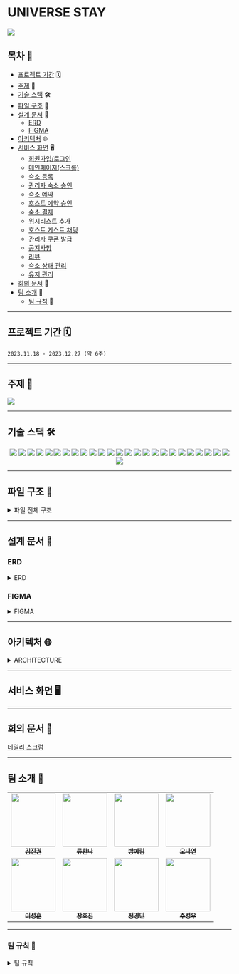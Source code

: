# UNIVERSE STAY

<img src="https://github.com/GeumZzoks/universeStay/assets/105831341/91b1c18c-3dec-4138-8ad2-d7c5a1403db4">

## 목차 📜

* [프로젝트 기간](#프로젝트-기간) 🗓️
* [주제](#주제) 📍
* [기술 스택](#기술-스택) 🛠️
* [파일 구조](#파일-구조) 💾
* [설계 문서](#설계-문서) 📑
    * [ERD](#ERD)
    * [FIGMA](#FIGMA)
* [아키텍처](#아키텍처) 🌐
* [서비스 화면](#서비스-화면) 🖥️
    * [회원가입/로그인](#회원가입/로그인)
    * [메인페이지(스크롤)](#메인페이지(스크롤))
    * [숙소 등록](#숙소-등록)
    * [관리자 숙소 승인](#관리자-숙소-승인)
    * [숙소 예약](#숙소-예약)
    * [호스트 예약 승인](#호스트-예약-승인)
    * [숙소 결제](#숙소-결제)
    * [위시리스트 추가](#위시리스트-추가)
    * [호스트 게스트 채팅](#호스트-게스트-채팅)
    * [관리자 쿠폰 발급](#관리자-쿠폰-발급)
    * [공지사항](#공지사항)
    * [리뷰](#리뷰)
    * [숙소 상태 관리](#숙소-상태-관리)
    * [유저 관리](#유저-관리)
* [회의 문서](#회의-문서) 📝
* [팀 소개](#팀-소개) 🩷
    * [팀 규칙](#팀-규칙) 👮

---

## 프로젝트 기간 🗓️

`2023.11.18 - 2023.12.27 (약 6주)`

---

## 주제 📍

<img src="https://github.com/GeumZzoks/universeStay/assets/105831341/76e593a7-40a6-4c19-9b14-78f569d226e4">

---

## 기술 스택 🛠️

<div align=center>

  <img src="https://img.shields.io/badge/-Java-007396?style=flat-square&logo=java&logoColor=white">
  <img src="https://img.shields.io/badge/spring-6DB33F?style=flat-square&logo=spring&logoColor=white">
  <img src="https://img.shields.io/badge/-Notion-000000?style=flat-square&logo=notion&logoColor=white">
  <img src="https://img.shields.io/badge/-Figma-F24E1E?style=flat-square&logo=figma&logoColor=white">
  <img src="https://img.shields.io/badge/-IntelliJ_IDEA-000000?style=flat-square&logo=intellij-idea&logoColor=white">
  <img src="https://img.shields.io/badge/-VSCode-007ACC?style=flat-square&logo=visual-studio-code&logoColor=white">
  <img src="https://img.shields.io/badge/-MySQL-4479A1?style=flat-square&logo=mysql&logoColor=white">
  <img src="https://img.shields.io/badge/-WebSocket-00BFFF?style=flat-square">
  <img src="https://img.shields.io/badge/-Stomp-008000?style=flat-square">
  <img src="https://img.shields.io/badge/-AWS_EC2-232F3E?style=flat-square&logo=amazon-aws&logoColor=white">
  <img src="https://img.shields.io/badge/-AWS_S3-569A31?style=flat-square&logo=amazon-s3&logoColor=white">
  <img src="https://img.shields.io/badge/apache tomcat-F8DC75?style=flat-square&logo=apachetomcat&logoColor=white">
  <img src="https://img.shields.io/badge/html5-E34F26?style=flat-square&logo=html5&logoColor=white"> 
  <img src="https://img.shields.io/badge/css-1572B6?style=flat-square&logo=css3&logoColor=white"> 
  <img src="https://img.shields.io/badge/javascript-F7DF1E?style=flat-square&logo=javascript&logoColor=black"> 
  <img src="https://img.shields.io/badge/jquery-0769AD?style=flat-square&logo=jquery&logoColor=white">
  <img src="https://img.shields.io/badge/github-181717?style=flat-square&logo=github&logoColor=white">
  <img src="https://img.shields.io/badge/git-F05032?style=flat-square&logo=git&logoColor=white">
  <img src="https://img.shields.io/badge/apachemaven-C71A36?style=flat-square&logo=apachemaven&logoColor=white">
  <img src="https://img.shields.io/badge/mybatis-000000?style=flat-square&logo=mybatis&logoColor=white">
  <img src="https://img.shields.io/badge/JSP-008FC7?style=flat-square&logo=JSP&logoColor=white">
  <img src="https://img.shields.io/badge/KakaoApi-FFCD00?style=flat-square&logo=Kakao&logoColor=white">
  <img src="https://img.shields.io/badge/GoogleApi-4285F4?style=flat-square&logo=Google&logoColor=white">
  <img src="https://img.shields.io/badge/Spring Quartz-6DB33F?style=flat-square&logo=springquartz&logoColor=white">
  <img src="https://img.shields.io/badge/amazonaws-232F3E?style=flat-square&logo=amazonaws&logoColor=white">
  <img src="https://img.shields.io/badge/discord-5865F2?style=flat-square&logo=Discord&logoColor=white">
</div>


---

## 파일 구조 💾

<details>
<summary>파일 전체 구조</summary>
<div markdown="1">

```
📦src
 ┣ 📂main
 ┃ ┣ 📂java
 ┃ ┃ ┗ 📂com
 ┃ ┃ ┃ ┗ 📂universestay
 ┃ ┃ ┃ ┃ ┗ 📂project
 ┃ ┃ ┃ ┃ ┃ ┣ 📂admin
 ┃ ┃ ┃ ┃ ┃ ┃ ┣ 📂controller
 ┃ ┃ ┃ ┃ ┃ ┃ ┃ ┣ 📜CouponController.java
 ┃ ┃ ┃ ┃ ┃ ┃ ┃ ┣ 📜DashBoardController.java
 ┃ ┃ ┃ ┃ ┃ ┃ ┃ ┣ 📜EventController.java
 ┃ ┃ ┃ ┃ ┃ ┃ ┃ ┣ 📜HostingManagementController.java
 ┃ ┃ ┃ ┃ ┃ ┃ ┃ ┣ 📜LoginController.java
 ┃ ┃ ┃ ┃ ┃ ┃ ┃ ┣ 📜NoticeController.java
 ┃ ┃ ┃ ┃ ┃ ┃ ┃ ┣ 📜RegisterController.java
 ┃ ┃ ┃ ┃ ┃ ┃ ┃ ┗ 📜UserManagementController.java
 ┃ ┃ ┃ ┃ ┃ ┃ ┣ 📂dao
 ┃ ┃ ┃ ┃ ┃ ┃ ┃ ┣ 📜CouponDao.java
 ┃ ┃ ┃ ┃ ┃ ┃ ┃ ┣ 📜CouponDaoImpl.java
 ┃ ┃ ┃ ┃ ┃ ┃ ┃ ┣ 📜DashBoardDao.java
 ┃ ┃ ┃ ┃ ┃ ┃ ┃ ┣ 📜DashBoardDaoImpl.java
 ┃ ┃ ┃ ┃ ┃ ┃ ┃ ┣ 📜EventDao.java
 ┃ ┃ ┃ ┃ ┃ ┃ ┃ ┣ 📜EventDaoImpl.java
 ┃ ┃ ┃ ┃ ┃ ┃ ┃ ┣ 📜HostingManagementDao.java
 ┃ ┃ ┃ ┃ ┃ ┃ ┃ ┣ 📜HostingManagementDaoImpl.java
 ┃ ┃ ┃ ┃ ┃ ┃ ┃ ┣ 📜LoginAdminDao.java
 ┃ ┃ ┃ ┃ ┃ ┃ ┃ ┣ 📜LoginAdminDaoImpl.java
 ┃ ┃ ┃ ┃ ┃ ┃ ┃ ┣ 📜NoticeDao.java
 ┃ ┃ ┃ ┃ ┃ ┃ ┃ ┣ 📜NoticeDaoImpl.java
 ┃ ┃ ┃ ┃ ┃ ┃ ┃ ┣ 📜RegisterDao.java
 ┃ ┃ ┃ ┃ ┃ ┃ ┃ ┣ 📜RegisterDaoImpl.java
 ┃ ┃ ┃ ┃ ┃ ┃ ┃ ┣ 📜ReservationToEmailJobDao.java
 ┃ ┃ ┃ ┃ ┃ ┃ ┃ ┣ 📜ReservationToEmailJobDaoImpl.java
 ┃ ┃ ┃ ┃ ┃ ┃ ┃ ┣ 📜UserManagementDao.java
 ┃ ┃ ┃ ┃ ┃ ┃ ┃ ┗ 📜UserManagementDaoImpl.java
 ┃ ┃ ┃ ┃ ┃ ┃ ┣ 📂dto
 ┃ ┃ ┃ ┃ ┃ ┃ ┃ ┣ 📜AdminDto.java
 ┃ ┃ ┃ ┃ ┃ ┃ ┃ ┣ 📜CouponDto.java
 ┃ ┃ ┃ ┃ ┃ ┃ ┃ ┣ 📜EventDto.java
 ┃ ┃ ┃ ┃ ┃ ┃ ┃ ┣ 📜EventImgDto.java
 ┃ ┃ ┃ ┃ ┃ ┃ ┃ ┣ 📜HostingManagementDto.java
 ┃ ┃ ┃ ┃ ┃ ┃ ┃ ┣ 📜NoticeDto.java
 ┃ ┃ ┃ ┃ ┃ ┃ ┃ ┣ 📜NoticePageHandler.java
 ┃ ┃ ┃ ┃ ┃ ┃ ┃ ┗ 📜ReplyDto.java
 ┃ ┃ ┃ ┃ ┃ ┃ ┗ 📂service
 ┃ ┃ ┃ ┃ ┃ ┃ ┃ ┣ 📜ChangeBookingStatusJob.java
 ┃ ┃ ┃ ┃ ┃ ┃ ┃ ┣ 📜CouponService.java
 ┃ ┃ ┃ ┃ ┃ ┃ ┃ ┣ 📜CouponServiceImpl.java
 ┃ ┃ ┃ ┃ ┃ ┃ ┃ ┣ 📜DashBoardService.java
 ┃ ┃ ┃ ┃ ┃ ┃ ┃ ┣ 📜DashBoardServiceImpl.java
 ┃ ┃ ┃ ┃ ┃ ┃ ┃ ┣ 📜EventService.java
 ┃ ┃ ┃ ┃ ┃ ┃ ┃ ┣ 📜EventServiceImpl.java
 ┃ ┃ ┃ ┃ ┃ ┃ ┃ ┣ 📜HostingManagementService.java
 ┃ ┃ ┃ ┃ ┃ ┃ ┃ ┣ 📜HostingManagementServiceImpl.java
 ┃ ┃ ┃ ┃ ┃ ┃ ┃ ┣ 📜LoginAdminService.java
 ┃ ┃ ┃ ┃ ┃ ┃ ┃ ┣ 📜LoginAdminServiceImpl.java
 ┃ ┃ ┃ ┃ ┃ ┃ ┃ ┣ 📜NoticeService.java
 ┃ ┃ ┃ ┃ ┃ ┃ ┃ ┣ 📜NoticeServiceImpl.java
 ┃ ┃ ┃ ┃ ┃ ┃ ┃ ┣ 📜RegisterService.java
 ┃ ┃ ┃ ┃ ┃ ┃ ┃ ┣ 📜RegisterServiceImpl.java
 ┃ ┃ ┃ ┃ ┃ ┃ ┃ ┣ 📜ReservationAlertService.java
 ┃ ┃ ┃ ┃ ┃ ┃ ┃ ┣ 📜ReservationAlertServiceImpl.java
 ┃ ┃ ┃ ┃ ┃ ┃ ┃ ┣ 📜ReservationToEmailJob.java
 ┃ ┃ ┃ ┃ ┃ ┃ ┃ ┣ 📜UserManagementService.java
 ┃ ┃ ┃ ┃ ┃ ┃ ┃ ┗ 📜UserManagementServiceImpl.java
 ┃ ┃ ┃ ┃ ┃ ┣ 📂chat
 ┃ ┃ ┃ ┃ ┃ ┃ ┣ 📂config
 ┃ ┃ ┃ ┃ ┃ ┃ ┃ ┗ 📜WebSocketConfig.java
 ┃ ┃ ┃ ┃ ┃ ┃ ┣ 📂controller
 ┃ ┃ ┃ ┃ ┃ ┃ ┃ ┣ 📜ChattingController.java
 ┃ ┃ ┃ ┃ ┃ ┃ ┃ ┗ 📜ChattingRoomController.java
 ┃ ┃ ┃ ┃ ┃ ┃ ┣ 📂dao
 ┃ ┃ ┃ ┃ ┃ ┃ ┃ ┣ 📜ChatMessageDao.java
 ┃ ┃ ┃ ┃ ┃ ┃ ┃ ┣ 📜ChatMessageDaoImpl.java
 ┃ ┃ ┃ ┃ ┃ ┃ ┃ ┣ 📜ChatRoomDao.java
 ┃ ┃ ┃ ┃ ┃ ┃ ┃ ┗ 📜ChatRoomDaoImpl.java
 ┃ ┃ ┃ ┃ ┃ ┃ ┗ 📂service
 ┃ ┃ ┃ ┃ ┃ ┃ ┃ ┣ 📜ChatMessageService.java
 ┃ ┃ ┃ ┃ ┃ ┃ ┃ ┣ 📜ChatMessageServiceImpl.java
 ┃ ┃ ┃ ┃ ┃ ┃ ┃ ┣ 📜ChatRoomService.java
 ┃ ┃ ┃ ┃ ┃ ┃ ┃ ┗ 📜ChatRoomServiceImpl.java
 ┃ ┃ ┃ ┃ ┃ ┣ 📂common
 ┃ ┃ ┃ ┃ ┃ ┃ ┣ 📂S3
 ┃ ┃ ┃ ┃ ┃ ┃ ┃ ┣ 📜AwsS3ImgUploaderService.java
 ┃ ┃ ┃ ┃ ┃ ┃ ┃ ┗ 📜S3Config.java
 ┃ ┃ ┃ ┃ ┃ ┃ ┣ 📂config
 ┃ ┃ ┃ ┃ ┃ ┃ ┃ ┣ 📜QuartzConfig.java
 ┃ ┃ ┃ ┃ ┃ ┃ ┃ ┗ 📜QuartzJobFactory.java
 ┃ ┃ ┃ ┃ ┃ ┃ ┣ 📂exception
 ┃ ┃ ┃ ┃ ┃ ┃ ┃ ┣ 📜CommonException.java
 ┃ ┃ ┃ ┃ ┃ ┃ ┃ ┗ 📜StatusCode.java
 ┃ ┃ ┃ ┃ ┃ ┃ ┣ 📜MainSearchCondition.java
 ┃ ┃ ┃ ┃ ┃ ┃ ┣ 📜PageHandler.java
 ┃ ┃ ┃ ┃ ┃ ┃ ┣ 📜SearchCondition.java
 ┃ ┃ ┃ ┃ ┃ ┃ ┗ 📜Uuid.java
 ┃ ┃ ┃ ┃ ┃ ┣ 📂docs
 ┃ ┃ ┃ ┃ ┃ ┃ ┣ 📜SwaggerConfig.java
 ┃ ┃ ┃ ┃ ┃ ┃ ┣ 📜SwaggerTestController.java
 ┃ ┃ ┃ ┃ ┃ ┃ ┗ 📜SwaggerTestModel.java
 ┃ ┃ ┃ ┃ ┃ ┣ 📂dto
 ┃ ┃ ┃ ┃ ┃ ┃ ┣ 📜AddressDto.java
 ┃ ┃ ┃ ┃ ┃ ┃ ┣ 📜AlertDto.java
 ┃ ┃ ┃ ┃ ┃ ┃ ┣ 📜AlertRuleDto.java
 ┃ ┃ ┃ ┃ ┃ ┃ ┣ 📜ChattingMessageDto.java
 ┃ ┃ ┃ ┃ ┃ ┃ ┣ 📜ChattingRoomDto.java
 ┃ ┃ ┃ ┃ ┃ ┃ ┣ 📜CommonStatusDto.java
 ┃ ┃ ┃ ┃ ┃ ┃ ┣ 📜RefundDto.java
 ┃ ┃ ┃ ┃ ┃ ┃ ┗ 📜ViewDto.java
 ┃ ┃ ┃ ┃ ┃ ┣ 📂filter
 ┃ ┃ ┃ ┃ ┃ ┃ ┣ 📜AdminFilter.java
 ┃ ┃ ┃ ┃ ┃ ┃ ┗ 📜UserFilter.java
 ┃ ┃ ┃ ┃ ┃ ┣ 📂inquiry
 ┃ ┃ ┃ ┃ ┃ ┃ ┣ 📂controller
 ┃ ┃ ┃ ┃ ┃ ┃ ┃ ┣ 📜AdminInquiryController.java
 ┃ ┃ ┃ ┃ ┃ ┃ ┃ ┣ 📜InquiryChattingController.java
 ┃ ┃ ┃ ┃ ┃ ┃ ┃ ┗ 📜UserInquiryController.java
 ┃ ┃ ┃ ┃ ┃ ┃ ┣ 📂dao
 ┃ ┃ ┃ ┃ ┃ ┃ ┃ ┣ 📜AdminInquiryDao.java
 ┃ ┃ ┃ ┃ ┃ ┃ ┃ ┣ 📜AdminInquiryDaoImpl.java
 ┃ ┃ ┃ ┃ ┃ ┃ ┃ ┣ 📜UserInquiryDao.java
 ┃ ┃ ┃ ┃ ┃ ┃ ┃ ┗ 📜UserInquiryDaoImpl.java
 ┃ ┃ ┃ ┃ ┃ ┃ ┣ 📂dto
 ┃ ┃ ┃ ┃ ┃ ┃ ┃ ┣ 📜InquiryChattingMessageDto.java
 ┃ ┃ ┃ ┃ ┃ ┃ ┃ ┗ 📜InquiryChattingRoomDto.java
 ┃ ┃ ┃ ┃ ┃ ┃ ┗ 📂service
 ┃ ┃ ┃ ┃ ┃ ┃ ┃ ┣ 📜AdminInquiryService.java
 ┃ ┃ ┃ ┃ ┃ ┃ ┃ ┣ 📜AdminInquiryServiceImpl.java
 ┃ ┃ ┃ ┃ ┃ ┃ ┃ ┣ 📜UserInquiryService.java
 ┃ ┃ ┃ ┃ ┃ ┃ ┃ ┗ 📜UserInquiryServiceImpl.java
 ┃ ┃ ┃ ┃ ┃ ┣ 📂main
 ┃ ┃ ┃ ┃ ┃ ┃ ┗ 📂controller
 ┃ ┃ ┃ ┃ ┃ ┃ ┃ ┣ 📜MainController.java
 ┃ ┃ ┃ ┃ ┃ ┃ ┃ ┣ 📜MainEventController.java
 ┃ ┃ ┃ ┃ ┃ ┃ ┃ ┗ 📜MainNoticeController.java
 ┃ ┃ ┃ ┃ ┃ ┣ 📂oauth
 ┃ ┃ ┃ ┃ ┃ ┃ ┣ 📂common
 ┃ ┃ ┃ ┃ ┃ ┃ ┃ ┗ 📜MsgEntity.java
 ┃ ┃ ┃ ┃ ┃ ┃ ┣ 📂controller
 ┃ ┃ ┃ ┃ ┃ ┃ ┃ ┗ 📜OauthLoginController.java
 ┃ ┃ ┃ ┃ ┃ ┃ ┣ 📂dto
 ┃ ┃ ┃ ┃ ┃ ┃ ┃ ┣ 📂google
 ┃ ┃ ┃ ┃ ┃ ┃ ┃ ┃ ┣ 📜GoogleInfResponseDto.java
 ┃ ┃ ┃ ┃ ┃ ┃ ┃ ┃ ┣ 📜GoogleRequestDto.java
 ┃ ┃ ┃ ┃ ┃ ┃ ┃ ┃ ┗ 📜GoogleResponseDto.java
 ┃ ┃ ┃ ┃ ┃ ┃ ┃ ┗ 📂kakao
 ┃ ┃ ┃ ┃ ┃ ┃ ┃ ┃ ┗ 📜KakaoDTO.java
 ┃ ┃ ┃ ┃ ┃ ┃ ┗ 📂service
 ┃ ┃ ┃ ┃ ┃ ┃ ┃ ┣ 📜GoogleLoginService.java
 ┃ ┃ ┃ ┃ ┃ ┃ ┃ ┗ 📜KakaoLoginService.java
 ┃ ┃ ┃ ┃ ┃ ┣ 📂payment
 ┃ ┃ ┃ ┃ ┃ ┃ ┣ 📂controller
 ┃ ┃ ┃ ┃ ┃ ┃ ┃ ┗ 📜PaymentController.java
 ┃ ┃ ┃ ┃ ┃ ┃ ┣ 📂dao
 ┃ ┃ ┃ ┃ ┃ ┃ ┃ ┣ 📜PaymentDao.java
 ┃ ┃ ┃ ┃ ┃ ┃ ┃ ┗ 📜PaymentDaoImpl.java
 ┃ ┃ ┃ ┃ ┃ ┃ ┣ 📂dto
 ┃ ┃ ┃ ┃ ┃ ┃ ┃ ┗ 📜PaymentDto.java
 ┃ ┃ ┃ ┃ ┃ ┃ ┗ 📂service
 ┃ ┃ ┃ ┃ ┃ ┃ ┃ ┣ 📜PaymentService.java
 ┃ ┃ ┃ ┃ ┃ ┃ ┃ ┗ 📜PaymentServiceImpl.java
 ┃ ┃ ┃ ┃ ┃ ┣ 📂review
 ┃ ┃ ┃ ┃ ┃ ┃ ┣ 📂controller
 ┃ ┃ ┃ ┃ ┃ ┃ ┃ ┗ 📜RoomReviewController.java
 ┃ ┃ ┃ ┃ ┃ ┃ ┣ 📂dao
 ┃ ┃ ┃ ┃ ┃ ┃ ┃ ┣ 📜RoomReviewDao.java
 ┃ ┃ ┃ ┃ ┃ ┃ ┃ ┗ 📜RoomReviewDaoImpl.java
 ┃ ┃ ┃ ┃ ┃ ┃ ┣ 📂dto
 ┃ ┃ ┃ ┃ ┃ ┃ ┃ ┗ 📜RoomReviewDto.java
 ┃ ┃ ┃ ┃ ┃ ┃ ┗ 📂service
 ┃ ┃ ┃ ┃ ┃ ┃ ┃ ┣ 📜RoomReviewService.java
 ┃ ┃ ┃ ┃ ┃ ┃ ┃ ┗ 📜RoomReviewServiceImpl.java
 ┃ ┃ ┃ ┃ ┃ ┣ 📂room
 ┃ ┃ ┃ ┃ ┃ ┃ ┣ 📂controller
 ┃ ┃ ┃ ┃ ┃ ┃ ┃ ┣ 📜BookingRoomController.java
 ┃ ┃ ┃ ┃ ┃ ┃ ┃ ┗ 📜RoomController.java
 ┃ ┃ ┃ ┃ ┃ ┃ ┣ 📂dao
 ┃ ┃ ┃ ┃ ┃ ┃ ┃ ┣ 📜BookDao.java
 ┃ ┃ ┃ ┃ ┃ ┃ ┃ ┣ 📜BookDaoImpl.java
 ┃ ┃ ┃ ┃ ┃ ┃ ┃ ┣ 📜RoomAmenityDao.java
 ┃ ┃ ┃ ┃ ┃ ┃ ┃ ┣ 📜RoomAmenityDaoImpl.java
 ┃ ┃ ┃ ┃ ┃ ┃ ┃ ┣ 📜RoomDao.java
 ┃ ┃ ┃ ┃ ┃ ┃ ┃ ┣ 📜RoomDaoImpl.java
 ┃ ┃ ┃ ┃ ┃ ┃ ┃ ┣ 📜RoomViewDao.java
 ┃ ┃ ┃ ┃ ┃ ┃ ┃ ┗ 📜RoomViewDaoImpl.java
 ┃ ┃ ┃ ┃ ┃ ┃ ┣ 📂dto
 ┃ ┃ ┃ ┃ ┃ ┃ ┃ ┣ 📜RoomAmenityDto.java
 ┃ ┃ ┃ ┃ ┃ ┃ ┃ ┣ 📜RoomDto.java
 ┃ ┃ ┃ ┃ ┃ ┃ ┃ ┣ 📜RoomImgDto.java
 ┃ ┃ ┃ ┃ ┃ ┃ ┃ ┣ 📜RoomManagementDto.java
 ┃ ┃ ┃ ┃ ┃ ┃ ┃ ┣ 📜RoomPhotoDto.java
 ┃ ┃ ┃ ┃ ┃ ┃ ┃ ┣ 📜RoomViewDto.java
 ┃ ┃ ┃ ┃ ┃ ┃ ┃ ┗ 📜SendEmailBookInfoDto.java
 ┃ ┃ ┃ ┃ ┃ ┃ ┗ 📂service
 ┃ ┃ ┃ ┃ ┃ ┃ ┃ ┣ 📜BookService.java
 ┃ ┃ ┃ ┃ ┃ ┃ ┃ ┣ 📜BookServiceImpl.java
 ┃ ┃ ┃ ┃ ┃ ┃ ┃ ┣ 📜BookShareMailSendService.java
 ┃ ┃ ┃ ┃ ┃ ┃ ┃ ┣ 📜RoomAmenityService.java
 ┃ ┃ ┃ ┃ ┃ ┃ ┃ ┣ 📜RoomAmenityServiceImpl.java
 ┃ ┃ ┃ ┃ ┃ ┃ ┃ ┣ 📜RoomService.java
 ┃ ┃ ┃ ┃ ┃ ┃ ┃ ┣ 📜RoomServiceImpl.java
 ┃ ┃ ┃ ┃ ┃ ┃ ┃ ┣ 📜RoomViewService.java
 ┃ ┃ ┃ ┃ ┃ ┃ ┃ ┗ 📜RoomViewServiceImpl.java
 ┃ ┃ ┃ ┃ ┃ ┗ 📂user
 ┃ ┃ ┃ ┃ ┃ ┃ ┣ 📂config
 ┃ ┃ ┃ ┃ ┃ ┃ ┣ 📂controller
 ┃ ┃ ┃ ┃ ┃ ┃ ┃ ┣ 📜HostBookingManagementController.java
 ┃ ┃ ┃ ┃ ┃ ┃ ┃ ┣ 📜JoinController.java
 ┃ ┃ ┃ ┃ ┃ ┃ ┃ ┣ 📜MyBookingController.java
 ┃ ┃ ┃ ┃ ┃ ┃ ┃ ┣ 📜UserCouponController.java
 ┃ ┃ ┃ ┃ ┃ ┃ ┃ ┣ 📜UserInfoController.java
 ┃ ┃ ┃ ┃ ┃ ┃ ┃ ┣ 📜UserInquiryController.java
 ┃ ┃ ┃ ┃ ┃ ┃ ┃ ┣ 📜UserLoginController.java
 ┃ ┃ ┃ ┃ ┃ ┃ ┃ ┣ 📜UserLogoutController.java
 ┃ ┃ ┃ ┃ ┃ ┃ ┃ ┣ 📜UserWithdrawalController.java
 ┃ ┃ ┃ ┃ ┃ ┃ ┃ ┗ 📜WishListController.java
 ┃ ┃ ┃ ┃ ┃ ┃ ┣ 📂dao
 ┃ ┃ ┃ ┃ ┃ ┃ ┃ ┣ 📜HostBookingManagementDao.java
 ┃ ┃ ┃ ┃ ┃ ┃ ┃ ┣ 📜HostBookingManagementDaoImpl.java
 ┃ ┃ ┃ ┃ ┃ ┃ ┃ ┣ 📜MyBookingDao.java
 ┃ ┃ ┃ ┃ ┃ ┃ ┃ ┣ 📜MyBookingDaoImpl.java
 ┃ ┃ ┃ ┃ ┃ ┃ ┃ ┣ 📜ProfileImgDao.java
 ┃ ┃ ┃ ┃ ┃ ┃ ┃ ┣ 📜ProfileImgDaoImpl.java
 ┃ ┃ ┃ ┃ ┃ ┃ ┃ ┣ 📜UserCouponDao.java
 ┃ ┃ ┃ ┃ ┃ ┃ ┃ ┣ 📜UserCouponDaoImpl.java
 ┃ ┃ ┃ ┃ ┃ ┃ ┃ ┣ 📜UserInfoDao.java
 ┃ ┃ ┃ ┃ ┃ ┃ ┃ ┣ 📜UserInfoDaoImpl.java
 ┃ ┃ ┃ ┃ ┃ ┃ ┃ ┣ 📜UserJoinDao.java
 ┃ ┃ ┃ ┃ ┃ ┃ ┃ ┣ 📜UserJoinDaoImpl.java
 ┃ ┃ ┃ ┃ ┃ ┃ ┃ ┣ 📜UserLoginDao.java
 ┃ ┃ ┃ ┃ ┃ ┃ ┃ ┣ 📜UserLoginDaoImpl.java
 ┃ ┃ ┃ ┃ ┃ ┃ ┃ ┣ 📜UserWithdrawalDao.java
 ┃ ┃ ┃ ┃ ┃ ┃ ┃ ┣ 📜UserWithdrawalDaoImpl.java
 ┃ ┃ ┃ ┃ ┃ ┃ ┃ ┣ 📜WishListDao.java
 ┃ ┃ ┃ ┃ ┃ ┃ ┃ ┗ 📜WishListDaoImpl.java
 ┃ ┃ ┃ ┃ ┃ ┃ ┣ 📂dto
 ┃ ┃ ┃ ┃ ┃ ┃ ┃ ┣ 📜BookingDto.java
 ┃ ┃ ┃ ┃ ┃ ┃ ┃ ┣ 📜CardDto.java
 ┃ ┃ ┃ ┃ ┃ ┃ ┃ ┣ 📜OAuthDto.java
 ┃ ┃ ┃ ┃ ┃ ┃ ┃ ┣ 📜ProfileImgDto.java
 ┃ ┃ ┃ ┃ ┃ ┃ ┃ ┣ 📜UserCouponDto.java
 ┃ ┃ ┃ ┃ ┃ ┃ ┃ ┣ 📜UserDto.java
 ┃ ┃ ┃ ┃ ┃ ┃ ┃ ┗ 📜WishListDto.java
 ┃ ┃ ┃ ┃ ┃ ┃ ┗ 📂service
 ┃ ┃ ┃ ┃ ┃ ┃ ┃ ┣ 📜HostBookingManagementService.java
 ┃ ┃ ┃ ┃ ┃ ┃ ┃ ┣ 📜HostBookingManagementServiceImpl.java
 ┃ ┃ ┃ ┃ ┃ ┃ ┃ ┣ 📜JoinService.java
 ┃ ┃ ┃ ┃ ┃ ┃ ┃ ┣ 📜JoinServiceImpl.java
 ┃ ┃ ┃ ┃ ┃ ┃ ┃ ┣ 📜MailSendService.java
 ┃ ┃ ┃ ┃ ┃ ┃ ┃ ┣ 📜MyBookingService.java
 ┃ ┃ ┃ ┃ ┃ ┃ ┃ ┣ 📜MyBookingServiceImpl.java
 ┃ ┃ ┃ ┃ ┃ ┃ ┃ ┣ 📜PasswordEncryption.java
 ┃ ┃ ┃ ┃ ┃ ┃ ┃ ┣ 📜ProfileImgService.java
 ┃ ┃ ┃ ┃ ┃ ┃ ┃ ┣ 📜ProfileImgServiceImpl.java
 ┃ ┃ ┃ ┃ ┃ ┃ ┃ ┣ 📜RedisUtil.java
 ┃ ┃ ┃ ┃ ┃ ┃ ┃ ┣ 📜UserCouponService.java
 ┃ ┃ ┃ ┃ ┃ ┃ ┃ ┣ 📜UserCouponServiceImpl.java
 ┃ ┃ ┃ ┃ ┃ ┃ ┃ ┣ 📜UserInfoService.java
 ┃ ┃ ┃ ┃ ┃ ┃ ┃ ┣ 📜UserInfoServiceImpl.java
 ┃ ┃ ┃ ┃ ┃ ┃ ┃ ┣ 📜UserLoginService.java
 ┃ ┃ ┃ ┃ ┃ ┃ ┃ ┣ 📜UserLoginServiceImpl.java
 ┃ ┃ ┃ ┃ ┃ ┃ ┃ ┣ 📜UserWithdrawalService.java
 ┃ ┃ ┃ ┃ ┃ ┃ ┃ ┣ 📜UserWithdrawalServiceImpl.java
 ┃ ┃ ┃ ┃ ┃ ┃ ┃ ┣ 📜WishListService.java
 ┃ ┃ ┃ ┃ ┃ ┃ ┃ ┗ 📜WishListServiceImpl.java
 ┃ ┣ 📂resources
 ┃ ┃ ┣ 📂config
 ┃ ┃ ┃ ┣ 📜env.properties
 ┃ ┃ ┃ ┗ 📜oauth.properties
 ┃ ┃ ┣ 📂mybatis
 ┃ ┃ ┃ ┣ 📂mapper
 ┃ ┃ ┃ ┃ ┣ 📂admin
 ┃ ┃ ┃ ┃ ┃ ┣ 📜EventMapper.xml
 ┃ ┃ ┃ ┃ ┃ ┣ 📜HostingManagementMapper.xml
 ┃ ┃ ┃ ┃ ┃ ┣ 📜couponMapper.xml
 ┃ ┃ ┃ ┃ ┃ ┣ 📜dashBoardMapper.xml
 ┃ ┃ ┃ ┃ ┃ ┣ 📜loginMapper.xml
 ┃ ┃ ┃ ┃ ┃ ┣ 📜noticeMapper.xml
 ┃ ┃ ┃ ┃ ┃ ┣ 📜registerMapper.xml
 ┃ ┃ ┃ ┃ ┃ ┣ 📜reservationToEmailJobMapper.xml
 ┃ ┃ ┃ ┃ ┃ ┗ 📜userManagementMapper.xml
 ┃ ┃ ┃ ┃ ┣ 📂chat
 ┃ ┃ ┃ ┃ ┃ ┣ 📜chatMessageMapper.xml
 ┃ ┃ ┃ ┃ ┃ ┗ 📜chatRoomMapper.xml
 ┃ ┃ ┃ ┃ ┣ 📂inquiry
 ┃ ┃ ┃ ┃ ┃ ┣ 📜AdminInquiryMapper.xml
 ┃ ┃ ┃ ┃ ┃ ┗ 📜UserInquiryMapper.xml
 ┃ ┃ ┃ ┃ ┣ 📂payment
 ┃ ┃ ┃ ┃ ┃ ┗ 📜paymentMapper.xml
 ┃ ┃ ┃ ┃ ┣ 📂review
 ┃ ┃ ┃ ┃ ┃ ┗ 📜roomReviewMapper.xml
 ┃ ┃ ┃ ┃ ┣ 📂room
 ┃ ┃ ┃ ┃ ┃ ┣ 📜bookRoomMapper.xml
 ┃ ┃ ┃ ┃ ┃ ┣ 📜roomAmenityMapper.xml
 ┃ ┃ ┃ ┃ ┃ ┣ 📜roomMapper.xml
 ┃ ┃ ┃ ┃ ┃ ┗ 📜roomViewMapper.xml
 ┃ ┃ ┃ ┃ ┗ 📂user
 ┃ ┃ ┃ ┃ ┃ ┣ 📜UserJoinMapper.xml
 ┃ ┃ ┃ ┃ ┃ ┣ 📜hostBookingManagementMapper.xml
 ┃ ┃ ┃ ┃ ┃ ┣ 📜myBookingMapper.xml
 ┃ ┃ ┃ ┃ ┃ ┣ 📜profileImgUploadMapper.xml
 ┃ ┃ ┃ ┃ ┃ ┣ 📜userCouponMapper.xml
 ┃ ┃ ┃ ┃ ┃ ┣ 📜userInfoMapper.xml
 ┃ ┃ ┃ ┃ ┃ ┣ 📜userLoginMapper.xml
 ┃ ┃ ┃ ┃ ┃ ┣ 📜userWithdrawalMapper.xml
 ┃ ┃ ┃ ┃ ┃ ┗ 📜wishListMapper.xml
 ┃ ┃ ┃ ┗ 📜mybatis-config.xml
 ┃ ┃ ┣ 📜console-appender.xml
 ┃ ┃ ┣ 📜file-error-appender.xml
 ┃ ┃ ┣ 📜file-info-appender.xml
 ┃ ┃ ┣ 📜file-warn-appender.xml
 ┃ ┃ ┣ 📜log4jdbc.log4j2.properties
 ┃ ┃ ┣ 📜logback-dev.xml
 ┃ ┃ ┣ 📜logback-prod.xml
 ┃ ┃ ┗ 📜logback.xml
 ┃ ┣ 📂webapp
 ┃ ┃ ┣ 📂WEB-INF
 ┃ ┃ ┃ ┣ 📂spring
 ┃ ┃ ┃ ┃ ┣ 📂appServlet
 ┃ ┃ ┃ ┃ ┃ ┗ 📜servlet-context.xml
 ┃ ┃ ┃ ┃ ┗ 📜root-context.xml
 ┃ ┃ ┃ ┣ 📂views
 ┃ ┃ ┃ ┃ ┣ 📂admin
 ┃ ┃ ┃ ┃ ┃ ┣ 📜coupon.jsp
 ┃ ┃ ┃ ┃ ┃ ┣ 📜dashboard.jsp
 ┃ ┃ ┃ ┃ ┃ ┣ 📜event.jsp
 ┃ ┃ ┃ ┃ ┃ ┣ 📜eventInput.jsp
 ┃ ┃ ┃ ┃ ┃ ┣ 📜eventList.jsp
 ┃ ┃ ┃ ┃ ┃ ┣ 📜eventUpdate.jsp
 ┃ ┃ ┃ ┃ ┃ ┣ 📜hostingManagement.jsp
 ┃ ┃ ┃ ┃ ┃ ┣ 📜join.jsp
 ┃ ┃ ┃ ┃ ┃ ┣ 📜loginForm.jsp
 ┃ ┃ ┃ ┃ ┃ ┣ 📜notice.jsp
 ┃ ┃ ┃ ┃ ┃ ┣ 📜noticeInput.jsp
 ┃ ┃ ┃ ┃ ┃ ┣ 📜noticeList.jsp
 ┃ ┃ ┃ ┃ ┃ ┣ 📜noticeUpdate.jsp
 ┃ ┃ ┃ ┃ ┃ ┣ 📜userInfo.jsp
 ┃ ┃ ┃ ┃ ┃ ┗ 📜userList.jsp
 ┃ ┃ ┃ ┃ ┣ 📂chatting
 ┃ ┃ ┃ ┃ ┃ ┣ 📜chattingMessageList.jsp
 ┃ ┃ ┃ ┃ ┃ ┣ 📜chattingRoomList.jsp
 ┃ ┃ ┃ ┃ ┃ ┗ 📜contact_host.jsp
 ┃ ┃ ┃ ┃ ┣ 📂common
 ┃ ┃ ┃ ┃ ┃ ┣ 📂admin
 ┃ ┃ ┃ ┃ ┃ ┃ ┣ 📜footer.jsp
 ┃ ┃ ┃ ┃ ┃ ┃ ┣ 📜header.jsp
 ┃ ┃ ┃ ┃ ┃ ┃ ┗ 📜navigation.jsp
 ┃ ┃ ┃ ┃ ┃ ┗ 📂user
 ┃ ┃ ┃ ┃ ┃ ┃ ┣ 📜footer.jsp
 ┃ ┃ ┃ ┃ ┃ ┃ ┣ 📜footerNotFix.jsp
 ┃ ┃ ┃ ┃ ┃ ┃ ┣ 📜header.jsp
 ┃ ┃ ┃ ┃ ┃ ┃ ┣ 📜hostHeader.jsp
 ┃ ┃ ┃ ┃ ┃ ┃ ┗ 📜nav.jsp
 ┃ ┃ ┃ ┃ ┣ 📂inquiry
 ┃ ┃ ┃ ┃ ┃ ┣ 📜adminInquiry.jsp
 ┃ ┃ ┃ ┃ ┃ ┣ 📜oldInquiry.jsp
 ┃ ┃ ┃ ┃ ┃ ┣ 📜oldInquiryList.jsp
 ┃ ┃ ┃ ┃ ┃ ┗ 📜userInquiry.jsp
 ┃ ┃ ┃ ┃ ┣ 📂main
 ┃ ┃ ┃ ┃ ┃ ┣ 📜eventDetail.jsp
 ┃ ┃ ┃ ┃ ┃ ┣ 📜eventPage.jsp
 ┃ ┃ ┃ ┃ ┃ ┣ 📜main.jsp
 ┃ ┃ ┃ ┃ ┃ ┣ 📜noticeDetail.jsp
 ┃ ┃ ┃ ┃ ┃ ┗ 📜noticeList.jsp
 ┃ ┃ ┃ ┃ ┣ 📂review
 ┃ ┃ ┃ ┃ ┃ ┗ 📜userReviews.jsp
 ┃ ┃ ┃ ┃ ┣ 📂room
 ┃ ┃ ┃ ┃ ┃ ┣ 📜book.jsp
 ┃ ┃ ┃ ┃ ┃ ┣ 📜bookShare.jsp
 ┃ ┃ ┃ ┃ ┃ ┣ 📜management.jsp
 ┃ ┃ ┃ ┃ ┃ ┣ 📜modify.jsp
 ┃ ┃ ┃ ┃ ┃ ┣ 📜roomDetail.jsp
 ┃ ┃ ┃ ┃ ┃ ┣ 📜roomEnroll.jsp
 ┃ ┃ ┃ ┃ ┃ ┣ 📜roomPhotoEnroll.jsp
 ┃ ┃ ┃ ┃ ┃ ┣ 📜roomPhotoModify.jsp
 ┃ ┃ ┃ ┃ ┃ ┗ 📜roomReEnroll.jsp
 ┃ ┃ ┃ ┃ ┗ 📂user
 ┃ ┃ ┃ ┃ ┃ ┣ 📂myPage
 ┃ ┃ ┃ ┃ ┃ ┃ ┣ 📜coupon.jsp
 ┃ ┃ ┃ ┃ ┃ ┃ ┣ 📜hostBookingManagement.jsp
 ┃ ┃ ┃ ┃ ┃ ┃ ┣ 📜userInfo.jsp
 ┃ ┃ ┃ ┃ ┃ ┃ ┣ 📜wishList.jsp
 ┃ ┃ ┃ ┃ ┃ ┃ ┗ 📜withdrawal.jsp
 ┃ ┃ ┃ ┃ ┃ ┣ 📜join.jsp
 ┃ ┃ ┃ ┃ ┃ ┣ 📜joinOauth.jsp
 ┃ ┃ ┃ ┃ ┃ ┣ 📜loginForm.jsp
 ┃ ┃ ┃ ┃ ┃ ┗ 📜myBookings.jsp
 ┃ ┃ ┃ ┗ 📜web.xml
 ┃ ┃ ┣ 📂resources
 ┃ ┃ ┃ ┣ 📂css
 ┃ ┃ ┃ ┃ ┗ 📜.DS_Store
 ┃ ┃ ┃ ┣ 📂css2
 ┃ ┃ ┃ ┃ ┣ 📂components
 ┃ ┃ ┃ ┃ ┃ ┣ 📂admin
 ┃ ┃ ┃ ┃ ┃ ┃ ┣ 📜footer.css
 ┃ ┃ ┃ ┃ ┃ ┃ ┣ 📜header.css
 ┃ ┃ ┃ ┃ ┃ ┃ ┗ 📜navigation.css
 ┃ ┃ ┃ ┃ ┃ ┗ 📂user
 ┃ ┃ ┃ ┃ ┃ ┃ ┣ 📜footer.css
 ┃ ┃ ┃ ┃ ┃ ┃ ┣ 📜footerNotFix.css
 ┃ ┃ ┃ ┃ ┃ ┃ ┣ 📜header.css
 ┃ ┃ ┃ ┃ ┃ ┃ ┗ 📜nav.css
 ┃ ┃ ┃ ┃ ┣ 📂screens
 ┃ ┃ ┃ ┃ ┃ ┣ 📂admin
 ┃ ┃ ┃ ┃ ┃ ┃ ┣ 📜coupon.css
 ┃ ┃ ┃ ┃ ┃ ┃ ┣ 📜dashboard.css
 ┃ ┃ ┃ ┃ ┃ ┃ ┣ 📜event.css
 ┃ ┃ ┃ ┃ ┃ ┃ ┣ 📜hostingManagement.css
 ┃ ┃ ┃ ┃ ┃ ┃ ┣ 📜loginForm.css
 ┃ ┃ ┃ ┃ ┃ ┃ ┣ 📜notice_media.css
 ┃ ┃ ┃ ┃ ┃ ┃ ┣ 📜notice_style.css
 ┃ ┃ ┃ ┃ ┃ ┃ ┗ 📜register.css
 ┃ ┃ ┃ ┃ ┃ ┣ 📂room
 ┃ ┃ ┃ ┃ ┃ ┃ ┣ 📜book.css
 ┃ ┃ ┃ ┃ ┃ ┃ ┣ 📜bookShare.css
 ┃ ┃ ┃ ┃ ┃ ┃ ┣ 📜roomDetail.css
 ┃ ┃ ┃ ┃ ┃ ┃ ┣ 📜roomEnroll.css
 ┃ ┃ ┃ ┃ ┃ ┃ ┗ 📜roomManagement.css
 ┃ ┃ ┃ ┃ ┃ ┗ 📂user
 ┃ ┃ ┃ ┃ ┃ ┃ ┣ 📜eventDetail.css
 ┃ ┃ ┃ ┃ ┃ ┃ ┣ 📜eventPage.css
 ┃ ┃ ┃ ┃ ┃ ┃ ┣ 📜join.css
 ┃ ┃ ┃ ┃ ┃ ┃ ┣ 📜login.css
 ┃ ┃ ┃ ┃ ┃ ┃ ┣ 📜main.css
 ┃ ┃ ┃ ┃ ┃ ┃ ┣ 📜myBookings.css
 ┃ ┃ ┃ ┃ ┃ ┃ ┣ 📜myCoupon.css
 ┃ ┃ ┃ ┃ ┃ ┃ ┣ 📜userInfo.css
 ┃ ┃ ┃ ┃ ┃ ┃ ┣ 📜wishlist.css
 ┃ ┃ ┃ ┃ ┃ ┃ ┗ 📜withdrawal.css
 ┃ ┃ ┃ ┃ ┣ 📜reset.css
 ┃ ┃ ┃ ┃ ┣ 📜style.css
 ┃ ┃ ┃ ┃ ┗ 📜variable.css
 ┃ ┃ ┃ ┣ 📂dist
 ┃ ┃ ┃ ┃ ┣ 📜sockjs.js
 ┃ ┃ ┃ ┃ ┣ 📜sockjs.js.map
 ┃ ┃ ┃ ┃ ┣ 📜sockjs.min.js
 ┃ ┃ ┃ ┃ ┗ 📜sockjs.min.js.map
 ┃ ┃ ┃ ┣ 📂font
 ┃ ┃ ┃ ┃ ┣ 📜AirbnbCereal_W_Bd.otf
 ┃ ┃ ┃ ┃ ┣ 📜AirbnbCereal_W_Bk.otf
 ┃ ┃ ┃ ┃ ┣ 📜AirbnbCereal_W_Lt.otf
 ┃ ┃ ┃ ┃ ┣ 📜AirbnbCereal_W_Md.otf
 ┃ ┃ ┃ ┃ ┣ 📜AirbnbCereal_W_XBd.otf
 ┃ ┃ ┃ ┃ ┣ 📜NotoSansKR-Bold.ttf
 ┃ ┃ ┃ ┃ ┣ 📜NotoSansKR-ExtraBold.ttf
 ┃ ┃ ┃ ┃ ┣ 📜NotoSansKR-ExtraLight.ttf
 ┃ ┃ ┃ ┃ ┣ 📜NotoSansKR-Light.ttf
 ┃ ┃ ┃ ┃ ┣ 📜NotoSansKR-Medium.ttf
 ┃ ┃ ┃ ┃ ┗ 📜NotoSansKR-Regular.ttf
 ┃ ┃ ┃ ┣ 📂img
 ┃ ┃ ┃ ┃ ┣ 📂admin
 ┃ ┃ ┃ ┃ ┃ ┣ 📂body
 ┃ ┃ ┃ ┃ ┃ ┃ ┣ 📜home.png
 ┃ ┃ ┃ ┃ ┃ ┃ ┗ 📜home72.png
 ┃ ┃ ┃ ┃ ┃ ┣ 📂header
 ┃ ┃ ┃ ┃ ┃ ┃ ┣ 📜admin.png
 ┃ ┃ ┃ ┃ ┃ ┃ ┣ 📜notifications.png
 ┃ ┃ ┃ ┃ ┃ ┃ ┣ 📜search.png
 ┃ ┃ ┃ ┃ ┃ ┃ ┗ 📜user.png
 ┃ ┃ ┃ ┃ ┃ ┗ 📂navigation
 ┃ ┃ ┃ ┃ ┃ ┃ ┣ 📜UNSTLogo.png
 ┃ ┃ ┃ ┃ ┃ ┃ ┣ 📜admin2.png
 ┃ ┃ ┃ ┃ ┃ ┃ ┣ 📜coupon.png
 ┃ ┃ ┃ ┃ ┃ ┃ ┣ 📜dashboard.png
 ┃ ┃ ┃ ┃ ┃ ┃ ┣ 📜event.png
 ┃ ┃ ┃ ┃ ┃ ┃ ┣ 📜host.png
 ┃ ┃ ┃ ┃ ┃ ┃ ┣ 📜inquiry.png
 ┃ ┃ ┃ ┃ ┃ ┃ ┣ 📜notice.png
 ┃ ┃ ┃ ┃ ┃ ┃ ┣ 📜unLogo.png
 ┃ ┃ ┃ ┃ ┃ ┃ ┗ 📜user.png
 ┃ ┃ ┃ ┃ ┣ 📂favi.ico
 ┃ ┃ ┃ ┃ ┃ ┣ 📜android-icon-144x144.png
 ┃ ┃ ┃ ┃ ┃ ┣ 📜android-icon-192x192.png
 ┃ ┃ ┃ ┃ ┃ ┣ 📜android-icon-36x36.png
 ┃ ┃ ┃ ┃ ┃ ┣ 📜android-icon-48x48.png
 ┃ ┃ ┃ ┃ ┃ ┣ 📜android-icon-72x72.png
 ┃ ┃ ┃ ┃ ┃ ┣ 📜android-icon-96x96.png
 ┃ ┃ ┃ ┃ ┃ ┣ 📜apple-icon-114x114.png
 ┃ ┃ ┃ ┃ ┃ ┣ 📜apple-icon-120x120.png
 ┃ ┃ ┃ ┃ ┃ ┣ 📜apple-icon-144x144.png
 ┃ ┃ ┃ ┃ ┃ ┣ 📜apple-icon-152x152.png
 ┃ ┃ ┃ ┃ ┃ ┣ 📜apple-icon-180x180.png
 ┃ ┃ ┃ ┃ ┃ ┣ 📜apple-icon-57x57.png
 ┃ ┃ ┃ ┃ ┃ ┣ 📜apple-icon-60x60.png
 ┃ ┃ ┃ ┃ ┃ ┣ 📜apple-icon-72x72.png
 ┃ ┃ ┃ ┃ ┃ ┣ 📜apple-icon-76x76.png
 ┃ ┃ ┃ ┃ ┃ ┣ 📜apple-icon-precomposed.png
 ┃ ┃ ┃ ┃ ┃ ┣ 📜apple-icon.png
 ┃ ┃ ┃ ┃ ┃ ┣ 📜browserconfig.xml
 ┃ ┃ ┃ ┃ ┃ ┣ 📜favicon-16x16.png
 ┃ ┃ ┃ ┃ ┃ ┣ 📜favicon-32x32.png
 ┃ ┃ ┃ ┃ ┃ ┣ 📜favicon-96x96.png
 ┃ ┃ ┃ ┃ ┃ ┣ 📜favicon.ico
 ┃ ┃ ┃ ┃ ┃ ┣ 📜manifest.json
 ┃ ┃ ┃ ┃ ┃ ┣ 📜ms-icon-144x144.png
 ┃ ┃ ┃ ┃ ┃ ┣ 📜ms-icon-150x150.png
 ┃ ┃ ┃ ┃ ┃ ┣ 📜ms-icon-310x310.png
 ┃ ┃ ┃ ┃ ┃ ┗ 📜ms-icon-70x70.png
 ┃ ┃ ┃ ┃ ┣ 📂logo
 ┃ ┃ ┃ ┃ ┃ ┣ 📜big_logo_color_bgd.png
 ┃ ┃ ┃ ┃ ┃ ┣ 📜big_logo_no_bgd.png
 ┃ ┃ ┃ ┃ ┃ ┣ 📜big_logo_white_bgd.png
 ┃ ┃ ┃ ┃ ┃ ┣ 📜btn-logo-google.png
 ┃ ┃ ┃ ┃ ┃ ┣ 📜btn-logo-kakao.png
 ┃ ┃ ┃ ┃ ┃ ┣ 📜logo-google.png
 ┃ ┃ ┃ ┃ ┃ ┣ 📜logo-kakao.png
 ┃ ┃ ┃ ┃ ┃ ┣ 📜logo.png
 ┃ ┃ ┃ ┃ ┃ ┣ 📜small_logo_color_bgd.png
 ┃ ┃ ┃ ┃ ┃ ┣ 📜small_logo_no_bgd2.png
 ┃ ┃ ┃ ┃ ┃ ┗ 📜small_logo_white_bgd.png
 ┃ ┃ ┃ ┃ ┣ 📂mock
 ┃ ┃ ┃ ┃ ┃ ┣ 📜profile-img.jpeg
 ┃ ┃ ┃ ┃ ┃ ┣ 📜reviewer1.jpeg
 ┃ ┃ ┃ ┃ ┃ ┣ 📜reviewer2.jpeg
 ┃ ┃ ┃ ┃ ┃ ┣ 📜reviewer3.jpeg
 ┃ ┃ ┃ ┃ ┃ ┣ 📜reviewer4.jpeg
 ┃ ┃ ┃ ┃ ┃ ┣ 📜reviewer5.jpeg
 ┃ ┃ ┃ ┃ ┃ ┣ 📜reviewer6.jpeg
 ┃ ┃ ┃ ┃ ┃ ┣ 📜room-mock-img.webp
 ┃ ┃ ┃ ┃ ┃ ┣ 📜room-mock-img2.png
 ┃ ┃ ┃ ┃ ┃ ┣ 📜room1.webp
 ┃ ┃ ┃ ┃ ┃ ┣ 📜room2.webp
 ┃ ┃ ┃ ┃ ┃ ┣ 📜room3.webp
 ┃ ┃ ┃ ┃ ┃ ┣ 📜room4.webp
 ┃ ┃ ┃ ┃ ┃ ┗ 📜room5.webp
 ┃ ┃ ┃ ┃ ┣ 📂nav-search-img
 ┃ ┃ ┃ ┃ ┃ ┣ 📂category
 ┃ ┃ ┃ ┃ ┃ ┃ ┣ 📜apartment.png
 ┃ ┃ ┃ ┃ ┃ ┃ ┣ 📜camping.png
 ┃ ┃ ┃ ┃ ┃ ┃ ┣ 📜condominium.png
 ┃ ┃ ┃ ┃ ┃ ┃ ┣ 📜family-house.png
 ┃ ┃ ┃ ┃ ┃ ┃ ┣ 📜hanok.png
 ┃ ┃ ┃ ┃ ┃ ┃ ┣ 📜hostel.png
 ┃ ┃ ┃ ┃ ┃ ┃ ┣ 📜hotel.png
 ┃ ┃ ┃ ┃ ┃ ┃ ┣ 📜motel.png
 ┃ ┃ ┃ ┃ ┃ ┃ ┣ 📜officetels.png
 ┃ ┃ ┃ ┃ ┃ ┃ ┣ 📜outbuilding.png
 ┃ ┃ ┃ ┃ ┃ ┃ ┣ 📜pension.png
 ┃ ┃ ┃ ┃ ┃ ┃ ┣ 📜residence.png
 ┃ ┃ ┃ ┃ ┃ ┃ ┗ 📜resort.png
 ┃ ┃ ┃ ┃ ┃ ┗ 📂view
 ┃ ┃ ┃ ┃ ┃ ┃ ┣ 📜beach.png
 ┃ ┃ ┃ ┃ ┃ ┃ ┣ 📜city.png
 ┃ ┃ ┃ ┃ ┃ ┃ ┣ 📜garden.png
 ┃ ┃ ┃ ┃ ┃ ┃ ┣ 📜golf.png
 ┃ ┃ ┃ ┃ ┃ ┃ ┣ 📜harbor.png
 ┃ ┃ ┃ ┃ ┃ ┃ ┣ 📜lake.png
 ┃ ┃ ┃ ┃ ┃ ┃ ┣ 📜mountain.png
 ┃ ┃ ┃ ┃ ┃ ┃ ┣ 📜park.png
 ┃ ┃ ┃ ┃ ┃ ┃ ┣ 📜resort.png
 ┃ ┃ ┃ ┃ ┃ ┃ ┣ 📜river.png
 ┃ ┃ ┃ ┃ ┃ ┃ ┣ 📜sea.png
 ┃ ┃ ┃ ┃ ┃ ┃ ┣ 📜swimming-pool.png
 ┃ ┃ ┃ ┃ ┃ ┃ ┣ 📜valley.png
 ┃ ┃ ┃ ┃ ┃ ┃ ┗ 📜yard.png
 ┃ ┃ ┃ ┃ ┣ 📂room
 ┃ ┃ ┃ ┃ ┃ ┣ 📜icons8-circle-16-green.png
 ┃ ┃ ┃ ┃ ┃ ┣ 📜icons8-circle-16-red.png
 ┃ ┃ ┃ ┃ ┃ ┣ 📜icons8-circle-16-yellow.png
 ┃ ┃ ┃ ┃ ┃ ┣ 📜prepaer_img.jpeg
 ┃ ┃ ┃ ┃ ┃ ┣ 📜room1.png
 ┃ ┃ ┃ ┃ ┃ ┣ 📜top-icn1.png
 ┃ ┃ ┃ ┃ ┃ ┣ 📜top-icn2.png
 ┃ ┃ ┃ ┃ ┃ ┣ 📜top-icn3.png
 ┃ ┃ ┃ ┃ ┃ ┣ 📜unwished.png
 ┃ ┃ ┃ ┃ ┃ ┗ 📜wished.png
 ┃ ┃ ┃ ┃ ┣ 📂spinner
 ┃ ┃ ┃ ┃ ┃ ┗ 📜spinner.gif
 ┃ ┃ ┃ ┃ ┣ 📂symbol
 ┃ ┃ ┃ ┃ ┃ ┣ 📜caution.png
 ┃ ┃ ┃ ┃ ┃ ┣ 📜check-square-svgrepo-com.svg
 ┃ ┃ ┃ ┃ ┃ ┣ 📜cross-svgrepo-com.svg
 ┃ ┃ ┃ ┃ ┃ ┣ 📜filter_km.svg
 ┃ ┃ ┃ ┃ ┃ ┣ 📜plus-svgrepo-com.svg
 ┃ ┃ ┃ ┃ ┃ ┣ 📜x-square-svgrepo-com.svg
 ┃ ┃ ┃ ┃ ┃ ┗ 📜x_mark_km.svg
 ┃ ┃ ┃ ┃ ┗ 📂user
 ┃ ┃ ┃ ┃ ┃ ┣ 📜bars-3.png
 ┃ ┃ ┃ ┃ ┃ ┣ 📜default_profile_icon.png
 ┃ ┃ ┃ ┃ ┃ ┣ 📜issue.png
 ┃ ┃ ┃ ┃ ┃ ┣ 📜search-icon-white.png
 ┃ ┃ ┃ ┃ ┃ ┣ 📜search-icon.png
 ┃ ┃ ┃ ┃ ┃ ┣ 📜star-pink.svg
 ┃ ┃ ┃ ┃ ┃ ┗ 📜star-white.svg
 ┃ ┃ ┃ ┣ 📂js
 ┃ ┃ ┃ ┃ ┣ 📂admin
 ┃ ┃ ┃ ┃ ┃ ┣ 📜dashBoard.js
 ┃ ┃ ┃ ┃ ┃ ┣ 📜hostingManagement.js
 ┃ ┃ ┃ ┃ ┃ ┗ 📜register.js
 ┃ ┃ ┃ ┃ ┣ 📂chat
 ┃ ┃ ┃ ┃ ┃ ┗ 📜contact_host.js
 ┃ ┃ ┃ ┃ ┣ 📂main
 ┃ ┃ ┃ ┃ ┣ 📂payment
 ┃ ┃ ┃ ┃ ┃ ┗ 📜payment.js
 ┃ ┃ ┃ ┃ ┣ 📂room
 ┃ ┃ ┃ ┃ ┃ ┣ 📜book.js
 ┃ ┃ ┃ ┃ ┃ ┣ 📜bookingShare.js
 ┃ ┃ ┃ ┃ ┃ ┣ 📜roomDetail.js
 ┃ ┃ ┃ ┃ ┃ ┣ 📜roomEnroll.js
 ┃ ┃ ┃ ┃ ┃ ┣ 📜roomManagement.js
 ┃ ┃ ┃ ┃ ┃ ┣ 📜roomModify.js
 ┃ ┃ ┃ ┃ ┃ ┣ 📜roomPhotoEnroll.js
 ┃ ┃ ┃ ┃ ┃ ┗ 📜roomReEnroll.js
 ┃ ┃ ┃ ┃ ┗ 📂user
 ┃ ┃ ┃ ┃ ┃ ┣ 📂common
 ┃ ┃ ┃ ┃ ┃ ┃ ┣ 📜header.js
 ┃ ┃ ┃ ┃ ┃ ┃ ┗ 📜nav.js
 ┃ ┃ ┃ ┃ ┃ ┣ 📜join.js
 ┃ ┃ ┃ ┃ ┃ ┣ 📜joinOauth.js
 ┃ ┃ ┃ ┃ ┃ ┗ 📜userInfo.js
 ┃ ┃ ┃ ┣ 📂user_profile_img
 ┃ ┃ ┃ ┗ 📜.DS_Store
 ┃ ┃ ┗ 📜.DS_Store
 ┃ ┗ 📜.DS_Store
 ┣ 📂test
 ┃ ┣ 📂java
 ┃ ┃ ┗ 📂com
 ┃ ┃ ┃ ┗ 📂universestay
 ┃ ┃ ┃ ┃ ┗ 📂project
 ┃ ┃ ┃ ┃ ┃ ┣ 📂admin
 ┃ ┃ ┃ ┃ ┃ ┃ ┣ 📂dao
 ┃ ┃ ┃ ┃ ┃ ┃ ┃ ┣ 📜EventDaoImplTest.java
 ┃ ┃ ┃ ┃ ┃ ┃ ┃ ┣ 📜RegisterDaoImplTest.java
 ┃ ┃ ┃ ┃ ┃ ┃ ┃ ┗ 📜UserManagementDaoImplTest.java
 ┃ ┃ ┃ ┃ ┃ ┃ ┗ 📂service
 ┃ ┃ ┃ ┃ ┃ ┣ 📂common
 ┃ ┃ ┃ ┃ ┃ ┃ ┗ 📂S3
 ┃ ┃ ┃ ┃ ┃ ┃ ┃ ┗ 📜S3ConfigTest.java
 ┃ ┃ ┃ ┃ ┃ ┣ 📂notice
 ┃ ┃ ┃ ┃ ┃ ┃ ┣ 📂controller
 ┃ ┃ ┃ ┃ ┃ ┃ ┃ ┗ 📜NoticeControllerTest.java
 ┃ ┃ ┃ ┃ ┃ ┃ ┣ 📂dao
 ┃ ┃ ┃ ┃ ┃ ┃ ┃ ┗ 📜NoticeDaoImplTest.java
 ┃ ┃ ┃ ┃ ┃ ┃ ┣ 📂dto
 ┃ ┃ ┃ ┃ ┃ ┃ ┃ ┗ 📜NoticePageHandlerTest.java
 ┃ ┃ ┃ ┃ ┃ ┃ ┗ 📂service
 ┃ ┃ ┃ ┃ ┃ ┃ ┃ ┗ 📜NoticeServiceImplTest.java
 ┃ ┃ ┃ ┃ ┃ ┣ 📂review
 ┃ ┃ ┃ ┃ ┃ ┃ ┣ 📂controller
 ┃ ┃ ┃ ┃ ┃ ┃ ┃ ┗ 📜RoomReviewControllerTest.java
 ┃ ┃ ┃ ┃ ┃ ┃ ┣ 📂dao
 ┃ ┃ ┃ ┃ ┃ ┃ ┃ ┗ 📜ReviewDaoTest.java
 ┃ ┃ ┃ ┃ ┃ ┃ ┗ 📂service
 ┃ ┃ ┃ ┃ ┃ ┃ ┃ ┗ 📜RoomReviewServiceTest.java
 ┃ ┃ ┃ ┃ ┃ ┣ 📂room
 ┃ ┃ ┃ ┃ ┃ ┃ ┗ 📂dao
 ┃ ┃ ┃ ┃ ┃ ┃ ┃ ┗ 📜RoomDaoImplTest.java
 ┃ ┃ ┃ ┃ ┃ ┣ 📂user
 ┃ ┃ ┃ ┃ ┃ ┃ ┣ 📂dao
 ┃ ┃ ┃ ┃ ┃ ┃ ┃ ┣ 📜HostBookingManagementDaoImplTest.java
 ┃ ┃ ┃ ┃ ┃ ┃ ┃ ┣ 📜UserInfoDaoImplTest.java
 ┃ ┃ ┃ ┃ ┃ ┃ ┃ ┣ 📜UserLoginDaoImplTest.java
 ┃ ┃ ┃ ┃ ┃ ┃ ┃ ┗ 📜UserWithdrawalDaoImplTest.java
 ┃ ┃ ┃ ┃ ┃ ┃ ┗ 📂service
 ┃ ┃ ┃ ┃ ┃ ┃ ┃ ┗ 📜UserWithdrawalServiceImplTest.java
 ┃ ┃ ┃ ┃ ┃ ┗ 📜DBConnectionTest.java
 ┃ ┗ 📂resources
 ┃ ┃ ┗ 📜empty.txt
 ┗ 📜.DS_Store
```

</div>
</details>

---

## 설계 문서 📑

### ERD

  <details>
    <summary>ERD</summary>
    <div markdown="1">
      <img src="https://github.com/GeumZzoks/universeStay/assets/105831341/52e09512-995e-46db-9946-37b87c666356">
    </div>
  </details>

### FIGMA

  <details>
    <summary>FIGMA</summary>
    <div markdown="2">
      <img src="https://github.com/GeumZzoks/universeStay/assets/105831341/80ce260c-4b37-49b6-9b8c-c913129dabfb" width="400px" height="300px"><img src="https://github.com/GeumZzoks/universeStay/assets/105831341/66389a31-f6c7-4620-9785-3b9c7f6983f3" width="400px" height="300px"><img src="https://github.com/GeumZzoks/universeStay/assets/105831341/3405e43a-56fa-406c-870a-b95e275695db" width="400px" height="300px">
      <img src="https://github.com/GeumZzoks/universeStay/assets/105831341/3bc1474e-51d0-4c21-9fad-137e028cdcb6b" width="400px" height="300px"><img src="https://github.com/GeumZzoks/universeStay/assets/105831341/a192d7dc-90c9-4f4d-8ff1-9bd0391e4a99" width="400px" height="300px"><img src="https://github.com/GeumZzoks/universeStay/assets/105831341/bb481f57-9fc1-47c2-bfb0-e8383d420f5b" width="400px" height="300px">
      <img src="https://github.com/GeumZzoks/universeStay/assets/105831341/cdc8357b-df98-423a-a798-31ee6fd663ae" width="400px" height="300px"><img src="https://github.com/GeumZzoks/universeStay/assets/105831341/77f3a9d4-a159-426c-b43c-5c9293ae59d7" width="400px" height="300px"><img src="https://github.com/GeumZzoks/universeStay/assets/105831341/33a2acca-004d-43f3-b56d-c1515307811e" width="400px" height="300px">
      <img src="https://github.com/GeumZzoks/universeStay/assets/105831341/6244250c-3988-4f33-bf7f-685f74763a72" width="400px" height="300px"><img src="https://github.com/GeumZzoks/universeStay/assets/105831341/d31805b8-4d44-4a75-b01c-6feca1e481e4" width="400px" height="300px"><img src="https://github.com/GeumZzoks/universeStay/assets/105831341/2dc2283b-c49f-4fb0-8ae1-2efb5a496c94" width="400px" height="300px">
      <img src="https://github.com/GeumZzoks/universeStay/assets/105831341/90e0a2bd-f474-4788-9687-b4cd540cbaa0" width="400px" height="300px"><img src="https://github.com/GeumZzoks/universeStay/assets/105831341/78af6275-d5f6-4cf1-8804-75ac50aa4673" width="400px" height="300px"><img src="https://github.com/GeumZzoks/universeStay/assets/105831341/c60063c6-6445-4872-871f-a1faaf4e35b3" width="400px" height="300px">
      <img src="https://github.com/GeumZzoks/universeStay/assets/105831341/7158db11-c79b-490d-b0e0-9582fe6f23be" width="400px" height="300px"><img src="https://github.com/GeumZzoks/universeStay/assets/105831341/d8abf8f4-43f7-4457-b707-87f8977a2fff" width="400px" height="300px"><img src="https://github.com/GeumZzoks/universeStay/assets/105831341/5c57e113-2d46-423b-b4ce-b32d2c74ab60" width="400px" height="300px">
      <img src="https://github.com/GeumZzoks/universeStay/assets/105831341/5f4f019a-3e8b-4ade-b527-517e9e3aaf42" width="400px" height="300px"><img src="https://github.com/GeumZzoks/universeStay/assets/105831341/c14ec967-2795-4694-8ca8-400a41170632" width="400px" height="300px"> 
    </div>
  </details>

  ---

## 아키텍처 🌐

   <details>
    <summary>ARCHITECTURE</summary>
    <div markdown="3">
      <img src="https://github.com/GeumZzoks/universeStay/assets/105831341/03d9997d-1e8b-4275-a319-2bca40e08a16">
    </div>
  </details>

  ---

## 서비스 화면 🖥️

  ---

## 회의 문서 📝

  <a href="https://verbena-scallop-776.notion.site/ecc1a1b152bd424393620b1c54c3be88?v=88cee01f5126410ca97078bf71695319&pvs=4">    데일리 스크럼</a>

  --- 

## 팀 소개 🩷

  <table align="center">
  <tr>
    <td align="center"><a href="https://github.com/jinkwon9301"><img src="https://github.com/GeumZzoks/universeStay/assets/105831341/2a7d5391-10af-4dbf-8f1b-cd1dd57d25d8" width="100px;" height="120px;" alt=""/><br /><sub><b>김진권</b></sub></a></td>
    <td align="center"><a href="https://github.com/hanna-ryu"><img src="https://github.com/GeumZzoks/universeStay/assets/105831341/dad1cdf8-8c78-46f0-bfa4-c43c774e3c46" width="100px;" height="120px;" alt=""/><br /><sub><b>류한나</b></sub></a></td>
    <td align="center"><a href="https://github.com/m11ng"><img src="https://github.com/GeumZzoks/universeStay/assets/105831341/9d5597a4-2dc1-40d8-b1c6-36b7bcc0e094" width="100px;" height="120px;" alt=""/><br /><sub><b>방예림</b></sub></a></td>
    <td align="center"><a href="https://github.com/beautiflow"><img src="https://github.com/GeumZzoks/universeStay/assets/105831341/4df68396-8d19-4629-819a-a7241551e1ba" width="100px;" height="120px;" alt=""/><br /><sub><b>오나연</b></sub></a></td>
  </tr>
  <tr>
    <td align="center"><a href="https://github.com/ssunghoon"><img src="https://github.com/GeumZzoks/universeStay/assets/105831341/01ca5da2-3cb0-4d2f-b2f7-0a8129258f9e" width="100px;" height="120px;" alt=""/><br /><sub><b>이성훈</b></sub></a></td>
    <td align="center"><a href="https://github.com/Hojin37"><img src="https://github.com/GeumZzoks/universeStay/assets/105831341/a3702372-e0d1-451d-928e-abe9c86312dd" width="100px;" height="120px;" alt=""/><br /><sub><b>장호진</b></sub></a></td>
    <td align="center"><a href="https://github.com/simplist119"><img src="https://github.com/GeumZzoks/universeStay/assets/105831341/a32ae475-6a4e-4112-9958-5ead8c06861b" width="100px;" height="120px;" alt=""/><br /><sub><b>정경민</b></sub></a></td>
    <td align="center"><a href="https://github.com/nickhealthy"><img src="https://github.com/GeumZzoks/universeStay/assets/105831341/e3acdc64-99e7-4e95-8b70-bbebc1b79017" width="100px;" height="120px;" alt=""/><br /><sub><b>주성우</b></sub></a></td>
  </tr>
   </table>

---

### 팀 규칙 👮

<details>
  <summary>팀 규칙</summary>
    <div markdown="2">
        <img src="https://github.com/GeumZzoks/universeStay/assets/105831341/157bf482-6528-4ccd-9239-46b57750a2d5" width="800px;" height="750px;" >
    </div>
  </details>
